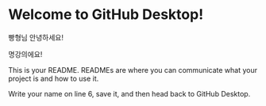 # Welcome to GitHub Desktop!

빵형님 안녕하세요!

명강의에요!

This is your README. READMEs are where you can communicate what your project is and how to use it.

Write your name on line 6, save it, and then head back to GitHub Desktop.
